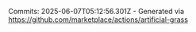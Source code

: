 Commits: 2025-06-07T05:12:56.301Z - Generated via https://github.com/marketplace/actions/artificial-grass
<br>
